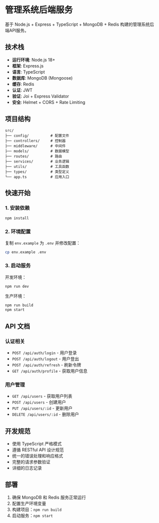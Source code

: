 # 管理系统后端服务

基于 Node.js + Express + TypeScript + MongoDB + Redis 构建的管理系统后端API服务。

## 技术栈

- **运行环境**: Node.js 18+
- **框架**: Express.js
- **语言**: TypeScript
- **数据库**: MongoDB (Mongoose)
- **缓存**: Redis
- **认证**: JWT
- **验证**: Joi + Express Validator
- **安全**: Helmet + CORS + Rate Limiting

## 项目结构

```
src/
├── config/          # 配置文件
├── controllers/     # 控制器
├── middleware/      # 中间件
├── models/          # 数据模型
├── routes/          # 路由
├── services/        # 业务逻辑
├── utils/           # 工具函数
├── types/           # 类型定义
└── app.ts           # 应用入口
```

## 快速开始

### 1. 安装依赖

```bash
npm install
```

### 2. 环境配置

复制 `env.example` 为 `.env` 并修改配置：

```bash
cp env.example .env
```

### 3. 启动服务

开发环境：
```bash
npm run dev
```

生产环境：
```bash
npm run build
npm start
```

## API 文档

### 认证相关

- `POST /api/auth/login` - 用户登录
- `POST /api/auth/logout` - 用户登出
- `POST /api/auth/refresh` - 刷新令牌
- `GET /api/auth/profile` - 获取用户信息

### 用户管理

- `GET /api/users` - 获取用户列表
- `POST /api/users` - 创建用户
- `PUT /api/users/:id` - 更新用户
- `DELETE /api/users/:id` - 删除用户

## 开发规范

- 使用 TypeScript 严格模式
- 遵循 RESTful API 设计规范
- 统一的错误处理和响应格式
- 完整的请求参数验证
- 详细的日志记录

## 部署

1. 确保 MongoDB 和 Redis 服务正常运行
2. 配置生产环境变量
3. 构建项目：`npm run build`
4. 启动服务：`npm start`

